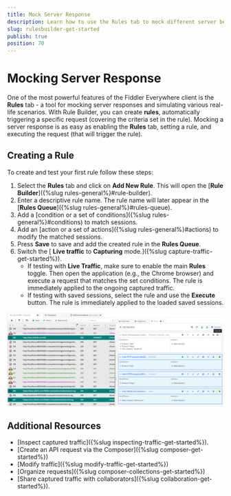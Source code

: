 ```yaml
---
title: Mock Server Response
description: Learn how to use the Rules tab to mock different server behavior.
slug: rulesbuilder-get-started
publish: true
position: 70
---
```


# Mocking Server Response

One of the most powerful features of the Fiddler Everywhere client is the **Rules** tab - a tool for mocking server responses and simulating various real-life scenarios. With Rule Builder, you can create **rules**, automatically triggering a specific request (covering the criteria set in the rule). Mocking a server response is as easy as enabling the **Rules** tab, setting a rule, and executing the request (that will trigger the rule).

## Creating a Rule

To create and test your first rule follow these steps:

1. Select the **Rules** tab and click on **Add New Rule**. This will open the [**Rule Builder**]({%slug rules-general%}#rule-builder). 
1. Enter a descriptive rule name. The rule name will later appear in the [**Rules Queue**]({%slug rules-general%}#rules-queue).
1. Add a [condition or a set of conditions]({%slug rules-general%}#conditions) to match sessions.
1. Add an [action or a set of actions]({%slug rules-general%}#actions) to modify the matched sessions.
1. Press **Save** to save and add the created rule in the **Rules Queue**.
1. Switch the [ **Live traffic** to **Capturing** mode.]({%slug capture-traffic-get-started%}).
    - If testing with **Live Traffic**, make sure to enable the main **Rules** toggle.  Then open the application (e.g., the Chrome browser) and execute a request that matches the set conditions. The rule is immediately applied to the ongoing captured traffic.
    - If testing with saved sessions, select the rule and use the **Execute** button. The rule is immediately applied to the loaded saved sessions.

![Rules Tab](../images/livetraffic/rb/rules-all.png)


## Additional Resources

- [Inspect captured traffic]({%slug inspecting-traffic-get-started%}).
- [Create an API request via the Composer]({%slug composer-get-started%})
- [Modify traffic]({%slug modify-traffic-get-started%})
- [Organize requests]({%slug composer-collections-get-started%})
- [Share captured traffic with collaborators]({%slug collaboration-get-started%}).
